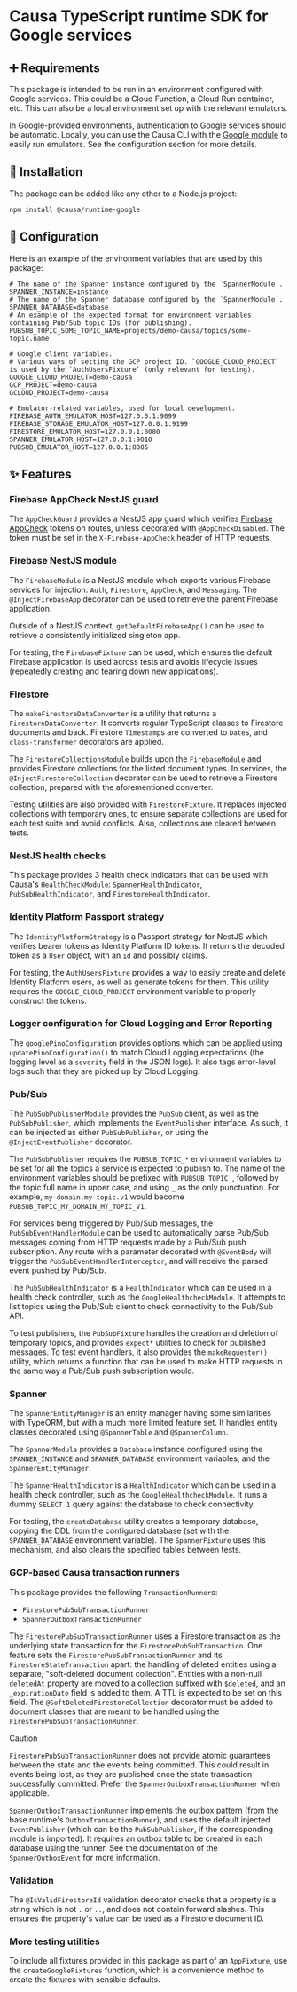 # Causa TypeScript runtime SDK for Google services

## ➕ Requirements

This package is intended to be run in an environment configured with Google services. This could be a Cloud Function, a Cloud Run container, etc. This can also be a local environment set up with the relevant emulators.

In Google-provided environments, authentication to Google services should be automatic. Locally, you can use the Causa CLI with the [Google module](https://github.com/causa-io/workspace-module-google) to easily run emulators. See the configuration section for more details.

## 🎉 Installation

The package can be added like any other to a Node.js project:

```
npm install @causa/runtime-google
```

## 🔧 Configuration

Here is an example of the environment variables that are used by this package:

```
# The name of the Spanner instance configured by the `SpannerModule`.
SPANNER_INSTANCE=instance
# The name of the Spanner database configured by the `SpannerModule`.
SPANNER_DATABASE=database
# An example of the expected format for environment variables containing Pub/Sub topic IDs (for publishing).
PUBSUB_TOPIC_SOME_TOPIC_NAME=projects/demo-causa/topics/some-topic.name

# Google client variables.
# Various ways of setting the GCP project ID. `GOOGLE_CLOUD_PROJECT` is used by the `AuthUsersFixture` (only relevant for testing).
GOOGLE_CLOUD_PROJECT=demo-causa
GCP_PROJECT=demo-causa
GCLOUD_PROJECT=demo-causa

# Emulator-related variables, used for local development.
FIREBASE_AUTH_EMULATOR_HOST=127.0.0.1:9099
FIREBASE_STORAGE_EMULATOR_HOST=127.0.0.1:9199
FIRESTORE_EMULATOR_HOST=127.0.0.1:8080
SPANNER_EMULATOR_HOST=127.0.0.1:9010
PUBSUB_EMULATOR_HOST=127.0.0.1:8085
```

## ✨ Features

### Firebase AppCheck NestJS guard

The `AppCheckGuard` provides a NestJS app guard which verifies [Firebase AppCheck](https://firebase.google.com/docs/app-check) tokens on routes, unless decorated with `@AppCheckDisabled`. The token must be set in the `X-Firebase-AppCheck` header of HTTP requests.

### Firebase NestJS module

The `FirebaseModule` is a NestJS module which exports various Firebase services for injection: `Auth`, `Firestore`, `AppCheck`, and `Messaging`. The `@InjectFirebaseApp` decorator can be used to retrieve the parent Firebase application.

Outside of a NestJS context, `getDefaultFirebaseApp()` can be used to retrieve a consistently initialized singleton app.

For testing, the `FirebaseFixture` can be used, which ensures the default Firebase application is used across tests and avoids lifecycle issues (repeatedly creating and tearing down new applications).

### Firestore

The `makeFirestoreDataConverter` is a utility that returns a `FirestoreDataConverter`. It converts regular TypeScript classes to Firestore documents and back. Firestore `Timestamp`s are converted to `Date`s, and `class-transformer` decorators are applied.

The `FirestoreCollectionsModule` builds upon the `FirebaseModule` and provides Firestore collections for the listed document types. In services, the `@InjectFirestoreCollection` decorator can be used to retrieve a Firestore collection, prepared with the aforementioned converter.

Testing utilities are also provided with `FirestoreFixture`. It replaces injected collections with temporary ones, to ensure separate collections are used for each test suite and avoid conflicts. Also, collections are cleared between tests.

### NestJS health checks

This package provides 3 health check indicators that can be used with Causa's `HealthCheckModule`: `SpannerHealthIndicator`, `PubSubHealthIndicator`, and `FirestoreHealthIndicator`.

### Identity Platform Passport strategy

The `IdentityPlatformStrategy` is a Passport strategy for NestJS which verifies bearer tokens as Identity Platform ID tokens. It returns the decoded token as a `User` object, with an `id` and possibly claims.

For testing, the `AuthUsersFixture` provides a way to easily create and delete Identity Platform users, as well as generate tokens for them. This utility requires the `GOOGLE_CLOUD_PROJECT` environment variable to properly construct the tokens.

### Logger configuration for Cloud Logging and Error Reporting

The `googlePinoConfiguration` provides options which can be applied using `updatePinoConfiguration()` to match Cloud Logging expectations (the logging level as a `severity` field in the JSON logs). It also tags error-level logs such that they are picked up by Cloud Logging.

### Pub/Sub

The `PubSubPublisherModule` provides the `PubSub` client, as well as the `PubSubPublisher`, which implements the `EventPublisher` interface. As such, it can be injected as either `PubSubPublisher`, or using the `@InjectEventPublisher` decorator.

The `PubSubPublisher` requires the `PUBSUB_TOPIC_*` environment variables to be set for all the topics a service is expected to publish to. The name of the environment variables should be prefixed with `PUBSUB_TOPIC_`, followed by the topic full name in upper case, and using `_` as the only punctuation. For example, `my-domain.my-topic.v1` would become `PUBSUB_TOPIC_MY_DOMAIN_MY_TOPIC_V1`.

For services being triggered by Pub/Sub messages, the `PubSubEventHandlerModule` can be used to automatically parse Pub/Sub messages coming from HTTP requests made by a Pub/Sub push subscription. Any route with a parameter decorated with `@EventBody` will trigger the `PubSubEventHandlerInterceptor`, and will receive the parsed event pushed by Pub/Sub.

The `PubSubHealthIndicator` is a `HealthIndicator` which can be used in a health check controller, such as the `GoogleHealthcheckModule`. It attempts to list topics using the Pub/Sub client to check connectivity to the Pub/Sub API.

To test publishers, the `PubSubFixture` handles the creation and deletion of temporary topics, and provides `expect*` utilities to check for published messages. To test event handlers, it also provides the `makeRequester()` utility, which returns a function that can be used to make HTTP requests in the same way a Pub/Sub push subscription would.

### Spanner

The `SpannerEntityManager` is an entity manager having some similarities with TypeORM, but with a much more limited feature set. It handles entity classes decorated using `@SpannerTable` and `@SpannerColumn`.

The `SpannerModule` provides a `Database` instance configured using the `SPANNER_INSTANCE` and `SPANNER_DATABASE` environment variables, and the `SpannerEntityManager`.

The `SpannerHealthIndicator` is a `HealthIndicator` which can be used in a health check controller, such as the `GoogleHealthcheckModule`. It runs a dummy `SELECT 1` query against the database to check connectivity.

For testing, the `createDatabase` utility creates a temporary database, copying the DDL from the configured database (set with the `SPANNER_DATABASE` environment variable). The `SpannerFixture` uses this mechanism, and also clears the specified tables between tests.

### GCP-based Causa transaction runners

This package provides the following `TransactionRunner`s:

- `FirestorePubSubTransactionRunner`
- `SpannerOutboxTransactionRunner`

The `FirestorePubSubTransactionRunner` uses a Firestore transaction as the underlying state transaction for the `FirestorePubSubTransaction`. One feature sets the `FirestorePubSubTransactionRunner` and its `FirestoreStateTransaction` apart: the handling of deleted entities using a separate, "soft-deleted document collection". Entities with a non-null `deletedAt` property are moved to a collection suffixed with `$deleted`, and an `_expirationDate` field is added to them. A TTL is expected to be set on this field. The `@SoftDeletedFirestoreCollection` decorator must be added to document classes that are meant to be handled using the `FirestorePubSubTransactionRunner`.

> [!CAUTION]
>
> `FirestorePubSubTransactionRunner` does not provide atomic guarantees between the state and the events being committed. This could result in events being lost, as they are published once the state transaction successfully committed. Prefer the `SpannerOutboxTransactionRunner` when applicable.

`SpannerOutboxTransactionRunner` implements the outbox pattern (from the base runtime's `OutboxTransactionRunner`), and uses the default injected `EventPublisher` (which can be the `PubSubPublisher`, if the corresponding module is imported). It requires an outbox table to be created in each database using the runner. See the documentation of the `SpannerOutboxEvent` for more information.

### Validation

The `@IsValidFirestoreId` validation decorator checks that a property is a string which is not `.` or `..`, and does not contain forward slashes. This ensures the property's value can be used as a Firestore document ID.

### More testing utilities

To include all fixtures provided in this package as part of an `AppFixture`, use the `createGoogleFixtures` function, which is a convenience method to create the fixtures with sensible defaults.
